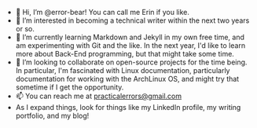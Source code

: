 - 👋 Hi, I’m @error-bear! You can call me Erin if you like. 
- 👀 I’m interested in becoming a technical writer within the next two years or so.
- 🌱 I’m currently learning Markdown and Jekyll in my own free time, and am experimenting with Git and the like. In the next year, I'd like to learn more about Back-End programming, but that might take some time. 
- 💞️ I’m looking to collaborate on open-source projects for the time being. In particular, I'm fascinated with Linux documentation, particularly documentation for working with the ArchLinux OS, and might try that sometime if I get the opportunity.
- 📫 You can reach me at practicalerrors@gmail.com
- As I expand things, look for things like my LinkedIn profile, my writing portfolio, and my blog!  

<!---
error-bear/error-bear is a ✨ special ✨ repository because its `README.md` (this file) appears on your GitHub profile.
You can click the Preview link to take a look at your changes.
--->
